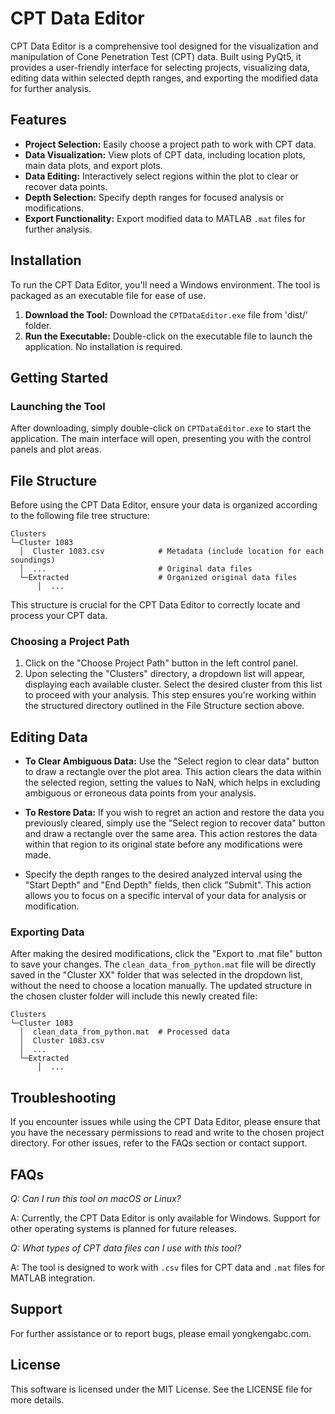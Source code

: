 # CPT Data Editor

CPT Data Editor is a comprehensive tool designed for the visualization and manipulation of Cone Penetration Test (CPT) data. Built using PyQt5, it provides a user-friendly interface for selecting projects, visualizing data, editing data within selected depth ranges, and exporting the modified data for further analysis.

## Features

- **Project Selection:** Easily choose a project path to work with CPT data.
- **Data Visualization:** View plots of CPT data, including location plots, main data plots, and export plots.
- **Data Editing:** Interactively select regions within the plot to clear or recover data points.
- **Depth Selection:** Specify depth ranges for focused analysis or modifications.
- **Export Functionality:** Export modified data to MATLAB `.mat` files for further analysis.

## Installation

To run the CPT Data Editor, you'll need a Windows environment. The tool is packaged as an executable file for ease of use.

1. **Download the Tool:** Download the `CPTDataEditor.exe` file from 'dist/' folder.
2. **Run the Executable:** Double-click on the executable file to launch the application. No installation is required.

## Getting Started

### Launching the Tool

After downloading, simply double-click on `CPTDataEditor.exe` to start the application. The main interface will open, presenting you with the control panels and plot areas.

## File Structure

Before using the CPT Data Editor, ensure your data is organized according to the following file tree structure:


```
Clusters
└─Cluster 1083
  │  Cluster 1083.csv            # Metadata (include location for each soundings)
  │  ...                         # Original data files
  └─Extracted                    # Organized original data files
      │  ...                     

```
This structure is crucial for the CPT Data Editor to correctly locate and process your CPT data.


### Choosing a Project Path

1. Click on the "Choose Project Path" button in the left control panel.
2. Upon selecting the "Clusters" directory, a dropdown list will appear, displaying each available cluster. Select the desired cluster from this list to proceed with your analysis. This step ensures you're working within the structured directory outlined in the File Structure section above.


## Editing Data

- **To Clear Ambiguous Data:** Use the "Select region to clear data" button to draw a rectangle over the plot area. This action clears the data within the selected region, setting the values to NaN, which helps in excluding ambiguous or erroneous data points from your analysis.

- **To Restore Data:** If you wish to regret an action and restore the data you previously cleared, simply use the "Select region to recover data" button and draw a rectangle over the same area. This action restores the data within that region to its original state before any modifications were made.

- Specify the depth ranges to the desired analyzed interval using the "Start Depth" and "End Depth" fields, then click "Submit". This action allows you to focus on a specific interval of your data for analysis or modification.


### Exporting Data

After making the desired modifications, click the "Export to .mat file" button to save your changes. The `clean_data_from_python.mat` file will be directly saved in the "Cluster XX" folder that was selected in the dropdown list, without the need to choose a location manually. The updated structure in the chosen cluster folder will include this newly created file:

```
Clusters
└─Cluster 1083
  │  clean_data_from_python.mat  # Processed data
  │  Cluster 1083.csv            
  │  ...                         
  └─Extracted                    
      │  ...                     

```

## Troubleshooting

If you encounter issues while using the CPT Data Editor, please ensure that you have the necessary permissions to read and write to the chosen project directory. For other issues, refer to the FAQs section or contact support.

## FAQs

*Q: Can I run this tool on macOS or Linux?*

A: Currently, the CPT Data Editor is only available for Windows. Support for other operating systems is planned for future releases.

*Q: What types of CPT data files can I use with this tool?*

A: The tool is designed to work with `.csv` files for CPT data and `.mat` files for MATLAB integration.

## Support

For further assistance or to report bugs, please email yongkengabc.com.

## License

This software is licensed under the MIT License. See the LICENSE file for more details.
